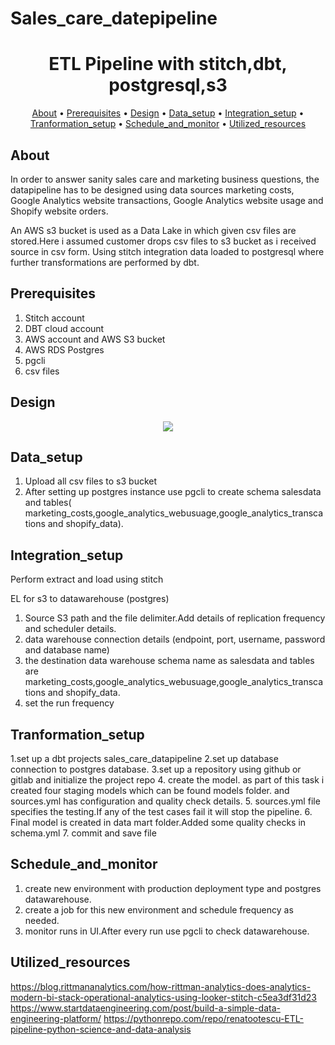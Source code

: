 # Sales_care_datepipeline

<h1 align="center">ETL Pipeline with stitch,dbt, postgresql,s3 </h1>

<p align="center">
  <a href="#about">About</a> •
  <a href="#prerequisites">Prerequisites</a> •
  <a href="#design">Design</a> •
  <a href="#Data_setup">Data_setup</a> •
  <a href="#Integration_setup">Integration_setup</a> •
  <a href="#Tranformation_setup">Tranformation_setup</a> •
  <a href="#Schedule_and_monitor">Schedule_and_monitor</a> •
  <a href="#Utilized_resources">Utilized_resources</a>
</p>

## About

In order to answer sanity sales care and marketing business questions, the datapipeline has to be designed using  data sources  marketing costs, Google Analytics website transactions, Google Analytics website usage and Shopify website orders.  

An AWS s3 bucket is used as a Data Lake in which given csv files are stored.Here i assumed customer drops csv files to s3 bucket as i received source in csv form. Using stitch integration data loaded to postgresql where further transformations are performed by dbt.

## Prerequisites

1. Stitch account
2. DBT cloud account
3. AWS account and AWS S3 bucket 
4. AWS RDS Postgres 
5. pgcli
6. csv files

## Design

<p align="center"><img src=https://user-images.githubusercontent.com/65566187/137636529-d1ec81db-35d7-4451-9082-20283bd58834.png></p>

## Data_setup

1. Upload all csv files to s3 bucket 
2. After setting up postgres instance use pgcli to create schema salesdata and tables( marketing_costs,google_analytics_webusuage,google_analytics_transcations and shopify_data). 

## Integration_setup

Perform extract and load using stitch

EL for s3 to datawarehouse (postgres)

1. Source S3 path and the file delimiter.Add details of replication frequency and scheduler details.
2. data warehouse connection details (endpoint, port, username, password and database name)
3. the destination data warehouse schema name as salesdata and tables are marketing_costs,google_analytics_webusuage,google_analytics_transcations and shopify_data.
4. set the run frequency

## Tranformation_setup

1.set up a dbt projects sales_care_datapipeline
2.set up database connection to postgres database.
3.set up a repository using github or gitlab and initialize the project repo
4. create the model. as part of this task i created four staging models which can be found models folder. and sources.yml has configuration and quality check details.
5. sources.yml file specifies the testing.If any of the test cases fail it will stop the pipeline.
6. Final model is created in data mart folder.Added some quality checks in schema.yml
7. commit and save file

## Schedule_and_monitor

1) create new environment with production deployment type and postgres datawarehouse.
2) create a job for this new environment and schedule frequency as needed.
3) monitor runs in UI.After every run use pgcli to check datawarehouse.


## Utilized_resources

https://blog.rittmananalytics.com/how-rittman-analytics-does-analytics-modern-bi-stack-operational-analytics-using-looker-stitch-c5ea3df31d23
https://www.startdataengineering.com/post/build-a-simple-data-engineering-platform/
https://pythonrepo.com/repo/renatootescu-ETL-pipeline-python-science-and-data-analysis

